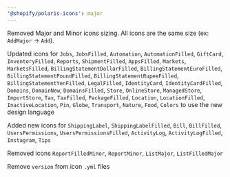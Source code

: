 ```yaml
---
'@shopify/polaris-icons': major
---
```


Removed Major and Minor icons sizing. All icons are the same size (ex: `AddMajor` -> `Add`).

Updated icons for `Jobs`, `JobsFilled`, `Automation`, `AutomationFilled`, `GiftCard`, `InventoryFilled`, `Reports`, `ShipmentFilled`, `AppsFilled`, `Markets`, `MarketsFilled`, `BillingStatementDollarFilled`, `BillingStatementEuroFilled`, `BillingStatementPoundFilled`, `BillingStatementRupeeFilled`, `BillingStatementYenFilled`, `LegalFilled`, `IdentityCard`, `IdentityCardFilled`, `Domains`, `DomainNew`, `DomainsFilled`, `Store`, `OnlineStore`, `ManagedStore`, `ImportStore`, `Tax`, `TaxFilled`, `PackageFilled`, `Location`, `LocationFilled`, `InactiveLocation`, `Pin`, `Globe`, `Transport`, `Nature`, `Food`, `Colors` to use the new design language

Added new icons for `ShippingLabel`, `ShippingLabelFilled`, `Bill`, `BillFilled`, `UsersPermissions`, `UsersPermissionsFilled`, `ActivityLog`, `ActivityLogFilled`, `Instagram`, `Tips`

Removed icons `ReportFilledMinor`, `ReportMinor`, `ListMajor`, `ListFilledMajor`

Remove `version` from icon `.yml` files

